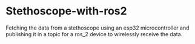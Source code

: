 # Stethoscope-with-ros2
Fetching the data from a stethoscope using an esp32 microcontroller and publishing it in a topic for a ros_2 device to wirelessly receive the data.
